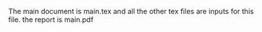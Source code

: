 The main document is main.tex and all the other tex files are inputs for this file.
the report is main.pdf
